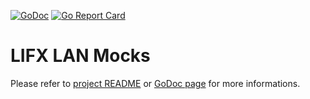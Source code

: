 [![GoDoc](https://godoc.org/github.com/fishy/lifxlan/mock?status.svg)](https://pkg.go.dev/github.com/fishy/lifxlan/mock)
[![Go Report Card](https://goreportcard.com/badge/github.com/fishy/lifxlan)](https://goreportcard.com/report/github.com/fishy/lifxlan)

# LIFX LAN Mocks

Please refer to [project README](../README.md) or
[GoDoc page](https://pkg.go.dev/github.com/fishy/lifxlan/mock)
for more informations.

